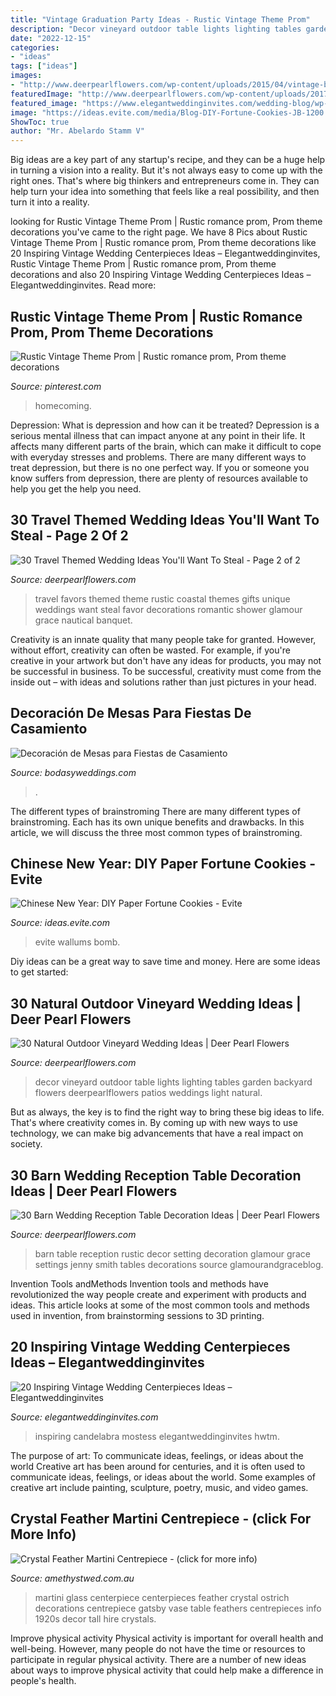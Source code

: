 ```yaml
---
title: "Vintage Graduation Party Ideas - Rustic Vintage Theme Prom"
description: "Decor vineyard outdoor table lights lighting tables garden backyard flowers deerpearlflowers patios weddings light natural"
date: "2022-12-15"
categories:
- "ideas"
tags: ["ideas"]
images:
- "http://www.deerpearlflowers.com/wp-content/uploads/2015/04/vintage-barn-wedding-table-setting-ideas.jpg"
featuredImage: "http://www.deerpearlflowers.com/wp-content/uploads/2017/02/vineyard-wedding-table-decor.jpg"
featured_image: "https://www.elegantweddinginvites.com/wedding-blog/wp-content/uploads/2016/07/romantic-vintage-wedding-centerpieces.jpg"
image: "https://ideas.evite.com/media/Blog-DIY-Fortune-Cookies-JB-1200.jpg"
ShowToc: true
author: "Mr. Abelardo Stamm V"
---
```



Big ideas are a key part of any startup's recipe, and they can be a huge help in turning a vision into a reality. But it's not always easy to come up with the right ones. That's where big thinkers and entrepreneurs come in. They can help turn your idea into something that feels like a real possibility, and then turn it into a reality.

	

		
looking for Rustic Vintage Theme Prom | Rustic romance prom, Prom theme decorations you've came to the right page. We have 8 Pics about Rustic Vintage Theme Prom | Rustic romance prom, Prom theme decorations like 20 Inspiring Vintage Wedding Centerpieces Ideas – Elegantweddinginvites, Rustic Vintage Theme Prom | Rustic romance prom, Prom theme decorations and also 20 Inspiring Vintage Wedding Centerpieces Ideas – Elegantweddinginvites. Read more:
		
    
## Rustic Vintage Theme Prom | Rustic Romance Prom, Prom Theme Decorations

<img loading=lazy src="https://i.pinimg.com/736x/2a/df/dc/2adfdc4da7722992f64f4a083f1677e0.jpg" onerror="this.onerror=null;this.src='https://tse1.mm.bing.net/th?id=OIP.JWapOjw2jhhhB7fGJEBAfwHaJ3&amp;pid=15.1';" alt="Rustic Vintage Theme Prom | Rustic romance prom, Prom theme decorations">

_Source: pinterest.com_

>homecoming. 

	

Depression: What is depression and how can it be treated?
Depression is a serious mental illness that can impact anyone at any point in their life. It affects many different parts of the brain, which can make it difficult to cope with everyday stresses and problems. There are many different ways to treat depression, but there is no one perfect way. If you or someone you know suffers from depression, there are plenty of resources available to help you get the help you need.

    
## 30 Travel Themed Wedding Ideas You&#039;ll Want To Steal - Page 2 Of 2

<img loading=lazy src="https://www.deerpearlflowers.com/wp-content/uploads/2015/04/rustic-travel-themed-favors.jpg" onerror="this.onerror=null;this.src='https://tse4.mm.bing.net/th?id=OIP.EtYxoTq8B8mLb1TD7a1snAHaLH&amp;pid=15.1';" alt="30 Travel Themed Wedding Ideas You&#039;ll Want To Steal - Page 2 of 2">

_Source: deerpearlflowers.com_

>travel favors themed theme rustic coastal themes gifts unique weddings want steal favor decorations romantic shower glamour grace nautical banquet. 

	

Creativity is an innate quality that many people take for granted. However, without effort, creativity can often be wasted. For example, if you're creative in your artwork but don't have any ideas for products, you may not be successful in business. To be successful, creativity must come from the inside out – with ideas and solutions rather than just pictures in your head.

    
## Decoración De Mesas Para Fiestas De Casamiento

<img loading=lazy src="https://bodasyweddings.com/wp-content/uploads/2016/05/Un-look-glam-para-la-decoracion-de-mesas-para-fiestas-de-casamiento.jpg" onerror="this.onerror=null;this.src='https://tse4.mm.bing.net/th?id=OIP.m2xh1HCTl-ljBzn6cGJacQHaKH&amp;pid=15.1';" alt="Decoración de Mesas para Fiestas de Casamiento">

_Source: bodasyweddings.com_

>. 

	

The different types of brainstroming
There are many different types of brainstroming. Each has its own unique benefits and drawbacks. In this article, we will discuss the three most common types of brainstroming.

    
## Chinese New Year: DIY Paper Fortune Cookies - Evite

<img loading=lazy src="https://ideas.evite.com/media/Blog-DIY-Fortune-Cookies-JB-1200.jpg" onerror="this.onerror=null;this.src='https://tse2.mm.bing.net/th?id=OIP.zVqJt1j8bOXhxEEWV7CB1AHaKF&amp;pid=15.1';" alt="Chinese New Year: DIY Paper Fortune Cookies - Evite">

_Source: ideas.evite.com_

>evite wallums bomb. 

	

Diy ideas can be a great way to save time and money. Here are some ideas to get started: 

    
## 30 Natural Outdoor Vineyard Wedding Ideas | Deer Pearl Flowers

<img loading=lazy src="http://www.deerpearlflowers.com/wp-content/uploads/2017/02/vineyard-wedding-table-decor.jpg" onerror="this.onerror=null;this.src='https://tse2.mm.bing.net/th?id=OIP.2iFlS7CCUPmdBiNrNVXohwHaLH&amp;pid=15.1';" alt="30 Natural Outdoor Vineyard Wedding Ideas | Deer Pearl Flowers">

_Source: deerpearlflowers.com_

>decor vineyard outdoor table lights lighting tables garden backyard flowers deerpearlflowers patios weddings light natural. 

	

But as always, the key is to find the right way to bring these big ideas to life. That's where creativity comes in. By coming up with new ways to use technology, we can make big advancements that have a real impact on society.

    
## 30 Barn Wedding Reception Table Decoration Ideas | Deer Pearl Flowers

<img loading=lazy src="http://www.deerpearlflowers.com/wp-content/uploads/2015/04/vintage-barn-wedding-table-setting-ideas.jpg" onerror="this.onerror=null;this.src='https://tse4.mm.bing.net/th?id=OIP.spZNgsHAYxt5W_SGdXfTjgHaLH&amp;pid=15.1';" alt="30 Barn Wedding Reception Table Decoration Ideas | Deer Pearl Flowers">

_Source: deerpearlflowers.com_

>barn table reception rustic decor setting decoration glamour grace settings jenny smith tables decorations source glamourandgraceblog. 

	

Invention Tools andMethods
Invention tools and methods have revolutionized the way people create and experiment with products and ideas. This article looks at some of the most common tools and methods used in invention, from brainstorming sessions to 3D printing.

    
## 20 Inspiring Vintage Wedding Centerpieces Ideas – Elegantweddinginvites

<img loading=lazy src="https://www.elegantweddinginvites.com/wedding-blog/wp-content/uploads/2016/07/romantic-vintage-wedding-centerpieces.jpg" onerror="this.onerror=null;this.src='https://tse3.mm.bing.net/th?id=OIP.EkVZbWR896JQgNU-Zzg83gHaLH&amp;pid=15.1';" alt="20 Inspiring Vintage Wedding Centerpieces Ideas – Elegantweddinginvites">

_Source: elegantweddinginvites.com_

>inspiring candelabra mostess elegantweddinginvites hwtm. 

	

The purpose of art: To communicate ideas, feelings, or ideas about the world
Creative art has been around for centuries, and it is often used to communicate ideas, feelings, or ideas about the world. Some examples of creative art include painting, sculpture, poetry, music, and video games.

    
## Crystal Feather Martini Centrepiece - (click For More Info)

<img loading=lazy src="http://www.amethystwed.com.au/wp-content/uploads/2014/06/centerpiece_martini-crystal-feathers-769x1024.jpg" onerror="this.onerror=null;this.src='https://tse1.mm.bing.net/th?id=OIP.MTbsdpAppcZw7QDXr5RGAwHaJ3&amp;pid=15.1';" alt="Crystal Feather Martini Centrepiece - (click for more info)">

_Source: amethystwed.com.au_

>martini glass centerpiece centerpieces feather crystal ostrich decorations centrepiece gatsby vase table feathers centrepieces info 1920s decor tall hire crystals. 

	

Improve physical activity
Physical activity is important for overall health and well-being. However, many people do not have the time or resources to participate in regular physical activity. There are a number of new ideas about ways to improve physical activity that could help make a difference in people's health.

